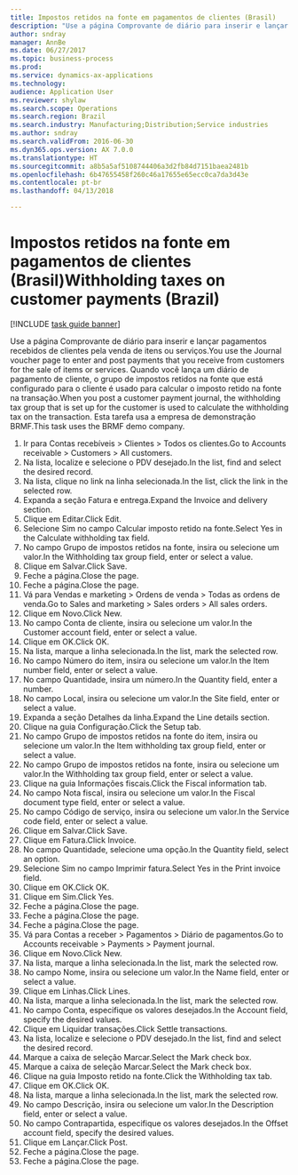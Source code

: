 ```yaml
--- 
title: Impostos retidos na fonte em pagamentos de clientes (Brasil)
description: "Use a página Comprovante de diário para inserir e lançar pagamentos recebidos de clientes pela venda de itens ou serviços."
author: sndray
manager: AnnBe
ms.date: 06/27/2017
ms.topic: business-process
ms.prod: 
ms.service: dynamics-ax-applications
ms.technology: 
audience: Application User
ms.reviewer: shylaw
ms.search.scope: Operations
ms.search.region: Brazil
ms.search.industry: Manufacturing;Distribution;Service industries
ms.author: sndray
ms.search.validFrom: 2016-06-30
ms.dyn365.ops.version: AX 7.0.0
ms.translationtype: HT
ms.sourcegitcommit: a8b5a5af5108744406a3d2fb84d7151baea2481b
ms.openlocfilehash: 6b47655458f260c46a17655e65ecc0ca7da3d43e
ms.contentlocale: pt-br
ms.lasthandoff: 04/13/2018

---
```

# <a name="withholding-taxes-on-customer-payments-brazil"></a><span data-ttu-id="46569-103">Impostos retidos na fonte em pagamentos de clientes (Brasil)</span><span class="sxs-lookup"><span data-stu-id="46569-103">Withholding taxes on customer payments (Brazil)</span></span>

[!INCLUDE [task guide banner](../../includes/task-guide-banner.md)]

<span data-ttu-id="46569-104">Use a página Comprovante de diário para inserir e lançar pagamentos recebidos de clientes pela venda de itens ou serviços.</span><span class="sxs-lookup"><span data-stu-id="46569-104">You use the Journal voucher page to enter and post payments that you receive from customers for the sale of items or services.</span></span> <span data-ttu-id="46569-105">Quando você lança um diário de pagamento de cliente, o grupo de impostos retidos na fonte que está configurado para o cliente é usado para calcular o imposto retido na fonte na transação.</span><span class="sxs-lookup"><span data-stu-id="46569-105">When you post a customer payment journal, the withholding tax group that is set up for the customer is used to calculate the withholding tax on the transaction.</span></span> <span data-ttu-id="46569-106">Esta tarefa usa a empresa de demonstração BRMF.</span><span class="sxs-lookup"><span data-stu-id="46569-106">This task uses the BRMF demo company.</span></span>

1. <span data-ttu-id="46569-107">Ir para Contas recebíveis > Clientes > Todos os clientes.</span><span class="sxs-lookup"><span data-stu-id="46569-107">Go to Accounts receivable > Customers > All customers.</span></span>
2. <span data-ttu-id="46569-108">Na lista, localize e selecione o PDV desejado.</span><span class="sxs-lookup"><span data-stu-id="46569-108">In the list, find and select the desired record.</span></span>
3. <span data-ttu-id="46569-109">Na lista, clique no link na linha selecionada.</span><span class="sxs-lookup"><span data-stu-id="46569-109">In the list, click the link in the selected row.</span></span>
4. <span data-ttu-id="46569-110">Expanda a seção Fatura e entrega.</span><span class="sxs-lookup"><span data-stu-id="46569-110">Expand the Invoice and delivery section.</span></span>
5. <span data-ttu-id="46569-111">Clique em Editar.</span><span class="sxs-lookup"><span data-stu-id="46569-111">Click Edit.</span></span>
6. <span data-ttu-id="46569-112">Selecione Sim no campo Calcular imposto retido na fonte.</span><span class="sxs-lookup"><span data-stu-id="46569-112">Select Yes in the Calculate withholding tax field.</span></span>
7. <span data-ttu-id="46569-113">No campo Grupo de impostos retidos na fonte, insira ou selecione um valor.</span><span class="sxs-lookup"><span data-stu-id="46569-113">In the Withholding tax group field, enter or select a value.</span></span>
8. <span data-ttu-id="46569-114">Clique em Salvar.</span><span class="sxs-lookup"><span data-stu-id="46569-114">Click Save.</span></span>
9. <span data-ttu-id="46569-115">Feche a página.</span><span class="sxs-lookup"><span data-stu-id="46569-115">Close the page.</span></span>
10. <span data-ttu-id="46569-116">Feche a página.</span><span class="sxs-lookup"><span data-stu-id="46569-116">Close the page.</span></span>
11. <span data-ttu-id="46569-117">Vá para Vendas e marketing > Ordens de venda > Todas as ordens de venda.</span><span class="sxs-lookup"><span data-stu-id="46569-117">Go to Sales and marketing > Sales orders > All sales orders.</span></span>
12. <span data-ttu-id="46569-118">Clique em Novo.</span><span class="sxs-lookup"><span data-stu-id="46569-118">Click New.</span></span>
13. <span data-ttu-id="46569-119">No campo Conta de cliente, insira ou selecione um valor.</span><span class="sxs-lookup"><span data-stu-id="46569-119">In the Customer account field, enter or select a value.</span></span>
14. <span data-ttu-id="46569-120">Clique em OK.</span><span class="sxs-lookup"><span data-stu-id="46569-120">Click OK.</span></span>
15. <span data-ttu-id="46569-121">Na lista, marque a linha selecionada.</span><span class="sxs-lookup"><span data-stu-id="46569-121">In the list, mark the selected row.</span></span>
16. <span data-ttu-id="46569-122">No campo Número do item, insira ou selecione um valor.</span><span class="sxs-lookup"><span data-stu-id="46569-122">In the Item number field, enter or select a value.</span></span>
17. <span data-ttu-id="46569-123">No campo Quantidade, insira um número.</span><span class="sxs-lookup"><span data-stu-id="46569-123">In the Quantity field, enter a number.</span></span>
18. <span data-ttu-id="46569-124">No campo Local, insira ou selecione um valor.</span><span class="sxs-lookup"><span data-stu-id="46569-124">In the Site field, enter or select a value.</span></span>
19. <span data-ttu-id="46569-125">Expanda a seção Detalhes da linha.</span><span class="sxs-lookup"><span data-stu-id="46569-125">Expand the Line details section.</span></span>
20. <span data-ttu-id="46569-126">Clique na guia Configuração.</span><span class="sxs-lookup"><span data-stu-id="46569-126">Click the Setup tab.</span></span>
21. <span data-ttu-id="46569-127">No campo Grupo de impostos retidos na fonte do item, insira ou selecione um valor.</span><span class="sxs-lookup"><span data-stu-id="46569-127">In the Item withholding tax group field, enter or select a value.</span></span>
22. <span data-ttu-id="46569-128">No campo Grupo de impostos retidos na fonte, insira ou selecione um valor.</span><span class="sxs-lookup"><span data-stu-id="46569-128">In the Withholding tax group field, enter or select a value.</span></span>
23. <span data-ttu-id="46569-129">Clique na guia Informações fiscais.</span><span class="sxs-lookup"><span data-stu-id="46569-129">Click the Fiscal information tab.</span></span>
24. <span data-ttu-id="46569-130">No campo Nota fiscal, insira ou selecione um valor.</span><span class="sxs-lookup"><span data-stu-id="46569-130">In the Fiscal document type field, enter or select a value.</span></span>
25. <span data-ttu-id="46569-131">No campo Código de serviço, insira ou selecione um valor.</span><span class="sxs-lookup"><span data-stu-id="46569-131">In the Service code field, enter or select a value.</span></span>
26. <span data-ttu-id="46569-132">Clique em Salvar.</span><span class="sxs-lookup"><span data-stu-id="46569-132">Click Save.</span></span>
27. <span data-ttu-id="46569-133">Clique em Fatura.</span><span class="sxs-lookup"><span data-stu-id="46569-133">Click Invoice.</span></span>
28. <span data-ttu-id="46569-134">No campo Quantidade, selecione uma opção.</span><span class="sxs-lookup"><span data-stu-id="46569-134">In the Quantity field, select an option.</span></span>
29. <span data-ttu-id="46569-135">Selecione Sim no campo Imprimir fatura.</span><span class="sxs-lookup"><span data-stu-id="46569-135">Select Yes in the Print invoice field.</span></span>
30. <span data-ttu-id="46569-136">Clique em OK.</span><span class="sxs-lookup"><span data-stu-id="46569-136">Click OK.</span></span>
31. <span data-ttu-id="46569-137">Clique em Sim.</span><span class="sxs-lookup"><span data-stu-id="46569-137">Click Yes.</span></span>
32. <span data-ttu-id="46569-138">Feche a página.</span><span class="sxs-lookup"><span data-stu-id="46569-138">Close the page.</span></span>
33. <span data-ttu-id="46569-139">Feche a página.</span><span class="sxs-lookup"><span data-stu-id="46569-139">Close the page.</span></span>
34. <span data-ttu-id="46569-140">Feche a página.</span><span class="sxs-lookup"><span data-stu-id="46569-140">Close the page.</span></span>
35. <span data-ttu-id="46569-141">Vá para Contas a receber > Pagamentos > Diário de pagamentos.</span><span class="sxs-lookup"><span data-stu-id="46569-141">Go to Accounts receivable > Payments > Payment journal.</span></span>
36. <span data-ttu-id="46569-142">Clique em Novo.</span><span class="sxs-lookup"><span data-stu-id="46569-142">Click New.</span></span>
37. <span data-ttu-id="46569-143">Na lista, marque a linha selecionada.</span><span class="sxs-lookup"><span data-stu-id="46569-143">In the list, mark the selected row.</span></span>
38. <span data-ttu-id="46569-144">No campo Nome, insira ou selecione um valor.</span><span class="sxs-lookup"><span data-stu-id="46569-144">In the Name field, enter or select a value.</span></span>
39. <span data-ttu-id="46569-145">Clique em Linhas.</span><span class="sxs-lookup"><span data-stu-id="46569-145">Click Lines.</span></span>
40. <span data-ttu-id="46569-146">Na lista, marque a linha selecionada.</span><span class="sxs-lookup"><span data-stu-id="46569-146">In the list, mark the selected row.</span></span>
41. <span data-ttu-id="46569-147">No campo Conta, especifique os valores desejados.</span><span class="sxs-lookup"><span data-stu-id="46569-147">In the Account field, specify the desired values.</span></span>
42. <span data-ttu-id="46569-148">Clique em Liquidar transações.</span><span class="sxs-lookup"><span data-stu-id="46569-148">Click Settle transactions.</span></span>
43. <span data-ttu-id="46569-149">Na lista, localize e selecione o PDV desejado.</span><span class="sxs-lookup"><span data-stu-id="46569-149">In the list, find and select the desired record.</span></span>
44. <span data-ttu-id="46569-150">Marque a caixa de seleção Marcar.</span><span class="sxs-lookup"><span data-stu-id="46569-150">Select the Mark check box.</span></span>
45. <span data-ttu-id="46569-151">Marque a caixa de seleção Marcar.</span><span class="sxs-lookup"><span data-stu-id="46569-151">Select the Mark check box.</span></span>
46. <span data-ttu-id="46569-152">Clique na guia Imposto retido na fonte.</span><span class="sxs-lookup"><span data-stu-id="46569-152">Click the Withholding tax tab.</span></span>
47. <span data-ttu-id="46569-153">Clique em OK.</span><span class="sxs-lookup"><span data-stu-id="46569-153">Click OK.</span></span>
48. <span data-ttu-id="46569-154">Na lista, marque a linha selecionada.</span><span class="sxs-lookup"><span data-stu-id="46569-154">In the list, mark the selected row.</span></span>
49. <span data-ttu-id="46569-155">No campo Descrição, insira ou selecione um valor.</span><span class="sxs-lookup"><span data-stu-id="46569-155">In the Description field, enter or select a value.</span></span>
50. <span data-ttu-id="46569-156">No campo Contrapartida, especifique os valores desejados.</span><span class="sxs-lookup"><span data-stu-id="46569-156">In the Offset account field, specify the desired values.</span></span>
51. <span data-ttu-id="46569-157">Clique em Lançar.</span><span class="sxs-lookup"><span data-stu-id="46569-157">Click Post.</span></span>
52. <span data-ttu-id="46569-158">Feche a página.</span><span class="sxs-lookup"><span data-stu-id="46569-158">Close the page.</span></span>
53. <span data-ttu-id="46569-159">Feche a página.</span><span class="sxs-lookup"><span data-stu-id="46569-159">Close the page.</span></span>


